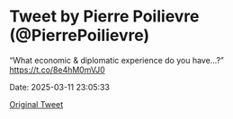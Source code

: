 # Tweet by Pierre Poilievre (@PierrePoilievre)

“What economic &amp; diplomatic experience do you have…?” https://t.co/8e4hM0mVJ0

Date: 2025-03-11 23:05:33

[Original Tweet](https://x.com/PierrePoilievre/status/1899597592918437987)
